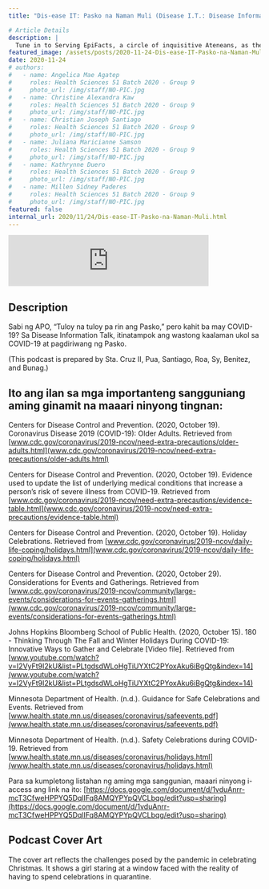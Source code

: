 ```yaml
---
title: "Dis-ease IT: Pasko na Naman Muli (Disease I.T.: Disease Information Talk)"

# Article Details
description: |
  Tune in to Serving EpiFacts, a circle of inquisitive Ateneans, as they probe the experiences of everyday citizens and confer with an expert in probing safety in food establishments amid the new normal.
featured_image: /assets/posts/2020-11-24-Dis-ease-IT-Pasko-na-Naman-Muli/podcast_cover-group11.jpg
date: 2020-11-24
# authors:
#   - name: Angelica Mae Agatep
#     roles: Health Sciences 51 Batch 2020 - Group 9
#     photo_url: /img/staff/NO-PIC.jpg
#   - name: Christine Alexandra Kaw
#     roles: Health Sciences 51 Batch 2020 - Group 9
#     photo_url: /img/staff/NO-PIC.jpg
#   - name: Christian Joseph Santiago
#     roles: Health Sciences 51 Batch 2020 - Group 9
#     photo_url: /img/staff/NO-PIC.jpg
#   - name: Juliana Maricianne Samson
#     roles: Health Sciences 51 Batch 2020 - Group 9
#     photo_url: /img/staff/NO-PIC.jpg
#   - name: Kathrynne Duero
#     roles: Health Sciences 51 Batch 2020 - Group 9
#     photo_url: /img/staff/NO-PIC.jpg
#   - name: Millen Sidney Paderes
#     roles: Health Sciences 51 Batch 2020 - Group 9
#     photo_url: /img/staff/NO-PIC.jpg
featured: false
internal_url: 2020/11/24/Dis-ease-IT-Pasko-na-Naman-Muli.html
---
```


<iframe src="https://anchor.fm/epitome-hsc51/embed/episodes/Dis-ease-IT-Pasko-na-Naman-Muli-Disease-I-T--Disease-Information-Talk-emtihg/a-a3ue7a8" height="102px" width="400px" frameborder="0" scrolling="no"></iframe>

## Description

Sabi ng APO, “Tuloy na tuloy pa rin ang Pasko,” pero kahit ba may COVID-19? Sa Disease Information Talk, itinatampok ang wastong kaalaman ukol sa COVID-19 at pagdiriwang ng Pasko.

(This podcast is prepared by Sta. Cruz II, Pua, Santiago, Roa, Sy, Benitez, and Bunag.)

## Ito ang ilan sa mga importanteng sangguniang aming ginamit na maaari ninyong tingnan: 
Centers for Disease Control and Prevention. (2020, October 19). Coronavirus Disease 2019 (COVID-19): Older Adults. Retrieved from [www.cdc.gov/coronavirus/2019-ncov/need-extra-precautions/older-adults.html](www.cdc.gov/coronavirus/2019-ncov/need-extra-precautions/older-adults.html)

Centers for Disease Control and Prevention. (2020, October 19). Evidence used to update the list of underlying medical conditions that increase a person’s risk of severe illness from COVID-19. Retrieved from [www.cdc.gov/coronavirus/2019-ncov/need-extra-precautions/evidence-table.html](www.cdc.gov/coronavirus/2019-ncov/need-extra-precautions/evidence-table.html)

Centers for Disease Control and Prevention. (2020, October 19). Holiday Celebrations. Retrieved from [www.cdc.gov/coronavirus/2019-ncov/daily-life-coping/holidays.html](www.cdc.gov/coronavirus/2019-ncov/daily-life-coping/holidays.html)

Centers for Disease Control and Prevention. (2020, October 29). Considerations for Events and Gatherings. Retrieved from [www.cdc.gov/coronavirus/2019-ncov/community/large-events/considerations-for-events-gatherings.html](www.cdc.gov/coronavirus/2019-ncov/community/large-events/considerations-for-events-gatherings.html)

Johns Hopkins Bloomberg School of Public Health. (2020, October 15). 180 - Thinking Through The Fall and Winter Holidays During COVID-19: Innovative Ways to Gather and Celebrate [Video file]. Retrieved from [www.youtube.com/watch?v=I2VyFt9I2kU&list=PLtgdsdWLoHgTiUYXtC2PYoxAku6iBgQtg&index=14](www.youtube.com/watch?v=I2VyFt9I2kU&list=PLtgdsdWLoHgTiUYXtC2PYoxAku6iBgQtg&index=14)

Minnesota Department of Health. (n.d.). Guidance for Safe Celebrations and Events. Retrieved from [www.health.state.mn.us/diseases/coronavirus/safeevents.pdf](www.health.state.mn.us/diseases/coronavirus/safeevents.pdf)

Minnesota Department of Health. (n.d.). Safety Celebrations during COVID-19. Retrieved from [www.health.state.mn.us/diseases/coronavirus/holidays.html](www.health.state.mn.us/diseases/coronavirus/holidays.html)

Para sa kumpletong listahan ng aming mga sanggunian, maaari ninyong i-access ang link na ito: [https://docs.google.com/document/d/1vduAnrr-mcT3CfweHPPYQ5DqlIFq8AMQYPYpQVCLbqg/edit?usp=sharing](https://docs.google.com/document/d/1vduAnrr-mcT3CfweHPPYQ5DqlIFq8AMQYPYpQVCLbqg/edit?usp=sharing)

## Podcast Cover Art

The cover art reflects the challenges posed by the pandemic in celebrating Christmas. It shows a girl staring at a window faced with the reality of having to spend celebrations in quarantine.